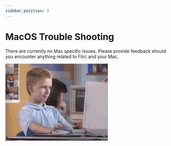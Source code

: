 ```yaml
---
sidebar_position: 3
---
```

# MacOS Trouble Shooting

There are currently no Mac specific issues. Please provide feedback should you encounter anything related to Flirc and your Mac.

![MacOS cool story bro](Aws2q6D.gif)
